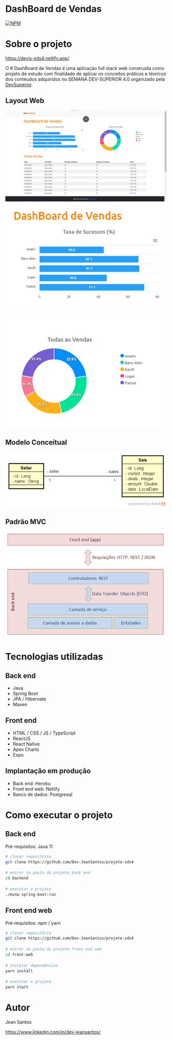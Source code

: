 # DashBoard de Vendas

[![NPM](https://img.shields.io/npm/l/react)](https://github.com/Dev-JeanSantos/projeto-sds4/blob/main/LICENSE) 

# Sobre o projeto

https://devjs-sds4.netlify.app/

O # DashBoard de Vendas é uma aplicação full stack web construída como projeto de estudo com finalidade de aplicar os conceitos práticos e téoricos dos contéudos adquiridos no SEMANA DEV-SUPERIOR 4.0 organizado pela [DevSuperior](https://devsuperior.com "Site da DevSuperior").

## Layout Web

![Web 1](https://github.com/Dev-JeanSantos/assets/blob/main/dashboard_vendas/projeto_total.jpg)

![Web 2](https://github.com/Dev-JeanSantos/assets/blob/main/dashboard_vendas/dash_barra.jpg)

![Web 3](https://github.com/Dev-JeanSantos/assets/blob/main/dashboard_vendas/dash_rosca.jpg)


## Modelo Conceitual
![Modelo Conceitual](https://raw.githubusercontent.com/devsuperior/bds-assets/main/sds/sds3-mc.png)

## Padrão MVC
![Modelo Conceitual](https://raw.githubusercontent.com/devsuperior/bds-assets/main/sds/camadas.png)

# Tecnologias utilizadas
## Back end
- Java
- Spring Boot
- JPA / Hibernate
- Maven
## Front end
- HTML / CSS / JS / TypeScript
- ReactJS
- React Native
- Apex Charts
- Expo
## Implantação em produção
- Back end: Heroku
- Front end web: Netlify
- Banco de dados: Postgresql

# Como executar o projeto

## Back end
Pré-requisitos: Java 11

```bash
# clonar repositório
git clone https://github.com/Dev-JeanSantos/projeto-sds4

# entrar na pasta do projeto back end
cd backend

# executar o projeto
./mvnw spring-boot:run
```

## Front end web
Pré-requisitos: npm / yarn

```bash
# clonar repositório
git clone https://github.com/Dev-JeanSantos/projeto-sds4

# entrar na pasta do projeto front end web
cd front-web

# instalar dependências
yarn install

# executar o projeto
yarn start
```

# Autor

Jean Santos

https://www.linkedin.com/in/dev-jeansantos/
